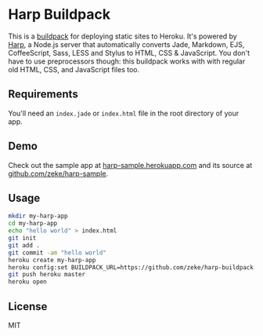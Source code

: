 # Harp Buildpack

This is a [buildpack](https://devcenter.heroku.com/articles/buildpacks) for deploying static sites to Heroku. It's powered by [Harp](http://harpjs.com/), a Node.js server that automatically converts Jade, Markdown, EJS, CoffeeScript, Sass, LESS and Stylus to HTML, CSS & JavaScript. You don't have to use preprocessors though: this buildpack works with with regular old HTML, CSS, and JavaScript files too.

## Requirements

You'll need an `index.jade` or `index.html` file in the root directory of your app.

## Demo

Check out the sample app at [harp-sample.herokuapp.com](https://harp-sample.herokuapp.com/) and its source at [github.com/zeke/harp-sample](https://github.com/zeke/harp-sample).

## Usage

```sh
mkdir my-harp-app
cd my-harp-app
echo "hello world" > index.html
git init
git add .
git commit -am "hello world"
heroku create my-harp-app
heroku config:set BUILDPACK_URL=https://github.com/zeke/harp-buildpack.git
git push heroku master
heroku open
```

## License

MIT